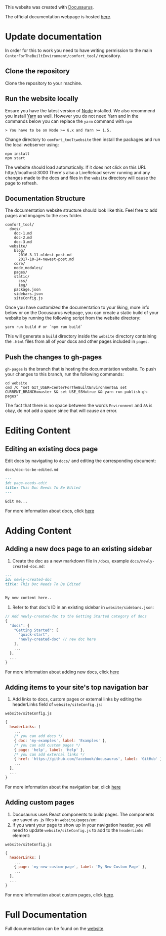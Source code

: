 This website was created with [Docusaurus](https://docusaurus.io/).

The official documentation webpage is hosted [here](https://CenterForTheBuiltEnvironment.github.io/comfort_tool/docs/ashrae55.html).

# Update documentation

In order for this to work you need to have writing permission to the main `CenterForTheBuiltEnvironment/comfort_tool/` repository.

## Clone the repository

Clone the repository to your machine.

## Run the website locally

Ensure you have the latest version of [Node](https://nodejs.org/en/download/) installed. We also recommend you install [Yarn](https://yarnpkg.com/en/docs/install) as well. However you do not need Yarn and in the commands below you can replace the `yarm` command with `npm`

    > You have to be on Node >= 8.x and Yarn >= 1.5.

Change directory to `comfort_tool\website` then install the packages and run the local webserver using:
```
npm install
npm start
```

The website should load automatically. If it does not click on this URL http://localhost:3000
There's also a LiveReload server running and any changes made to the docs and files in the `website` directory will cause the page to refresh.

## Documentation Structure

The documentation website structure should look like this. Feel free to add pages and imgages to the `docs` folder.

```
comfort_tool/
  docs/
    doc-1.md
    doc-2.md
    doc-3.md
  website/
    blog/
      2016-3-11-oldest-post.md
      2017-10-24-newest-post.md
    core/
    node_modules/
    pages/
    static/
      css/
      img/
    package.json
    sidebars.json
    siteConfig.js
```

Once you have customized the documentation to your liking, more info below or on the Docusaurus webpage, you can create a static build of your website by running the following script from the website directory:

```
yarn run build # or `npm run build`
```

This will generate a `build` directory inside the `website` directory containing the `.html` files from all of your docs and other pages included in `pages`.


## Push the changes to gh-pages

`gh-pages` is the branch that is hosting the documentation website. To push your changes to this branch, run the following commands:

```
cd website
cmd /C "set GIT_USER=CenterForTheBuiltEnvironment&& set CURRENT_BRANCH=master && set USE_SSH=true && yarn run publish-gh-pages"
```

The fact that there is no space between the words `Environment` and `&&` is okay, do not add a space since that will cause an error.

# Editing Content

## Editing an existing docs page

Edit docs by navigating to `docs/` and editing the corresponding document:

`docs/doc-to-be-edited.md`

```markdown
---
id: page-needs-edit
title: This Doc Needs To Be Edited
---

Edit me...
```

For more information about docs, click [here](https://docusaurus.io/docs/en/navigation)

# Adding Content

## Adding a new docs page to an existing sidebar

1. Create the doc as a new markdown file in `/docs`, example `docs/newly-created-doc.md`:

```md
---
id: newly-created-doc
title: This Doc Needs To Be Edited
---

My new content here..
```

1. Refer to that doc's ID in an existing sidebar in `website/sidebars.json`:

```javascript
// Add newly-created-doc to the Getting Started category of docs
{
  "docs": {
    "Getting Started": [
      "quick-start",
      "newly-created-doc" // new doc here
    ],
    ...
  },
  ...
}
```

For more information about adding new docs, click [here](https://docusaurus.io/docs/en/navigation)

## Adding items to your site's top navigation bar

1. Add links to docs, custom pages or external links by editing the headerLinks field of `website/siteConfig.js`:

`website/siteConfig.js`

```javascript
{
  headerLinks: [
    ...
    /* you can add docs */
    { doc: 'my-examples', label: 'Examples' },
    /* you can add custom pages */
    { page: 'help', label: 'Help' },
    /* you can add external links */
    { href: 'https://github.com/facebook/docusaurus', label: 'GitHub' },
    ...
  ],
  ...
}
```

For more information about the navigation bar, click [here](https://docusaurus.io/docs/en/navigation)

## Adding custom pages

1. Docusaurus uses React components to build pages. The components are saved as .js files in `website/pages/en`:
1. If you want your page to show up in your navigation header, you will need to update `website/siteConfig.js` to add to the `headerLinks` element:

`website/siteConfig.js`

```javascript
{
  headerLinks: [
    ...
    { page: 'my-new-custom-page', label: 'My New Custom Page' },
    ...
  ],
  ...
}
```

For more information about custom pages, click [here](https://docusaurus.io/docs/en/custom-pages).

# Full Documentation

Full documentation can be found on the [website](https://docusaurus.io/).
